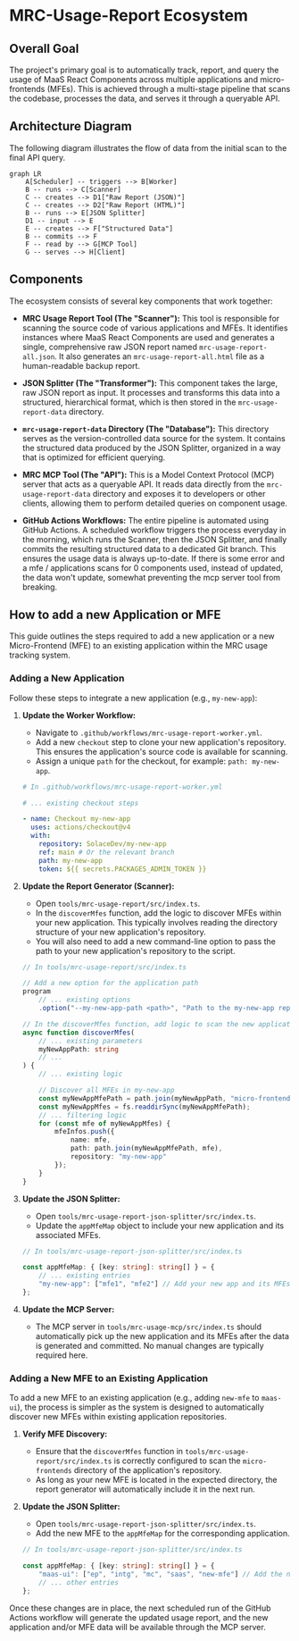 # MRC-Usage-Report Ecosystem

## Overall Goal

The project's primary goal is to automatically track, report, and query the usage of MaaS React Components across multiple applications and micro-frontends (MFEs). This is achieved through a multi-stage pipeline that scans the codebase, processes the data, and serves it through a queryable API.

## Architecture Diagram

The following diagram illustrates the flow of data from the initial scan to the final API query.

```mermaid
graph LR
    A[Scheduler] -- triggers --> B[Worker]
    B -- runs --> C[Scanner]
    C -- creates --> D1["Raw Report (JSON)"]
    C -- creates --> D2["Raw Report (HTML)"]
    B -- runs --> E[JSON Splitter]
    D1 -- input --> E
    E -- creates --> F["Structured Data"]
    B -- commits --> F
    F -- read by --> G[MCP Tool]
    G -- serves --> H[Client]
```

## Components

The ecosystem consists of several key components that work together:

- **MRC Usage Report Tool (The "Scanner"):** This tool is responsible for scanning the source code of various applications and MFEs. It identifies instances where MaaS React Components are used and generates a single, comprehensive raw JSON report named `mrc-usage-report-all.json`. It also generates an `mrc-usage-report-all.html` file as a human-readable backup report.

- **JSON Splitter (The "Transformer"):** This component takes the large, raw JSON report as input. It processes and transforms this data into a structured, hierarchical format, which is then stored in the `mrc-usage-report-data` directory.

- **`mrc-usage-report-data` Directory (The "Database"):** This directory serves as the version-controlled data source for the system. It contains the structured data produced by the JSON Splitter, organized in a way that is optimized for efficient querying.

- **MRC MCP Tool (The "API"):** This is a Model Context Protocol (MCP) server that acts as a queryable API. It reads data directly from the `mrc-usage-report-data` directory and exposes it to developers or other clients, allowing them to perform detailed queries on component usage.

- **GitHub Actions Workflows:** The entire pipeline is automated using GitHub Actions. A scheduled workflow triggers the process everyday in the morning, which runs the Scanner, then the JSON Splitter, and finally commits the resulting structured data to a dedicated Git branch. This ensures the usage data is always up-to-date. If there is some error and a mfe / applications scans for 0 components used, instead of updated, the data won't update, somewhat preventing the mcp server tool from breaking.

## How to add a new Application or MFE

This guide outlines the steps required to add a new application or a new Micro-Frontend (MFE) to an existing application within the MRC usage tracking system.

### Adding a New Application

Follow these steps to integrate a new application (e.g., `my-new-app`):

1.  **Update the Worker Workflow:**

    - Navigate to `.github/workflows/mrc-usage-report-worker.yml`.
    - Add a new `checkout` step to clone your new application's repository. This ensures the application's source code is available for scanning.
    - Assign a unique `path` for the checkout, for example: `path: my-new-app`.

    ```yaml
    # In .github/workflows/mrc-usage-report-worker.yml

    # ... existing checkout steps

    - name: Checkout my-new-app
      uses: actions/checkout@v4
      with:
        repository: SolaceDev/my-new-app
        ref: main # Or the relevant branch
        path: my-new-app
        token: ${{ secrets.PACKAGES_ADMIN_TOKEN }}
    ```

2.  **Update the Report Generator (Scanner):**

    - Open `tools/mrc-usage-report/src/index.ts`.
    - In the `discoverMfes` function, add the logic to discover MFEs within your new application. This typically involves reading the directory structure of your new application's repository.
    - You will also need to add a new command-line option to pass the path to your new application's repository to the script.

    ```typescript
    // In tools/mrc-usage-report/src/index.ts

    // Add a new option for the application path
    program
    	// ... existing options
    	.option("--my-new-app-path <path>", "Path to the my-new-app repository", "../../my-new-app");

    // In the discoverMfes function, add logic to scan the new application
    async function discoverMfes(
    	// ... existing parameters
    	myNewAppPath: string
    	// ...
    ) {
    	// ... existing logic

    	// Discover all MFEs in my-new-app
    	const myNewAppMfePath = path.join(myNewAppPath, "micro-frontends"); // Adjust if necessary
    	const myNewAppMfes = fs.readdirSync(myNewAppMfePath);
    	// ... filtering logic
    	for (const mfe of myNewAppMfes) {
    		mfeInfos.push({
    			name: mfe,
    			path: path.join(myNewAppMfePath, mfe),
    			repository: "my-new-app"
    		});
    	}
    }
    ```

3.  **Update the JSON Splitter:**

    - Open `tools/mrc-usage-report-json-splitter/src/index.ts`.
    - Update the `appMfeMap` object to include your new application and its associated MFEs.

    ```typescript
    // In tools/mrc-usage-report-json-splitter/src/index.ts

    const appMfeMap: { [key: string]: string[] } = {
    	// ... existing entries
    	"my-new-app": ["mfe1", "mfe2"] // Add your new app and its MFEs
    };
    ```

4.  **Update the MCP Server:**
    - The MCP server in `tools/mrc-usage-mcp/src/index.ts` should automatically pick up the new application and its MFEs after the data is generated and committed. No manual changes are typically required here.

### Adding a New MFE to an Existing Application

To add a new MFE to an existing application (e.g., adding `new-mfe` to `maas-ui`), the process is simpler as the system is designed to automatically discover new MFEs within existing application repositories.

1.  **Verify MFE Discovery:**

    - Ensure that the `discoverMfes` function in `tools/mrc-usage-report/src/index.ts` is correctly configured to scan the `micro-frontends` directory of the application's repository.
    - As long as your new MFE is located in the expected directory, the report generator will automatically include it in the next run.

2.  **Update the JSON Splitter:**

    - Open `tools/mrc-usage-report-json-splitter/src/index.ts`.
    - Add the new MFE to the `appMfeMap` for the corresponding application.

    ```typescript
    // In tools/mrc-usage-report-json-splitter/src/index.ts

    const appMfeMap: { [key: string]: string[] } = {
    	"maas-ui": ["ep", "intg", "mc", "saas", "new-mfe"] // Add the new MFE
    	// ... other entries
    };
    ```

Once these changes are in place, the next scheduled run of the GitHub Actions workflow will generate the updated usage report, and the new application and/or MFE data will be available through the MCP server.

